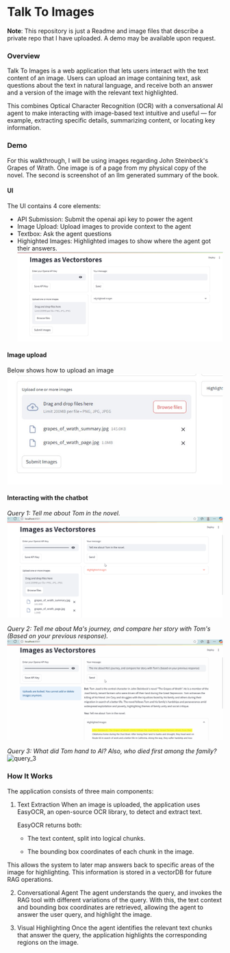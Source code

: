 # Talk To Images
**Note**: This repository is just a Readme and image files that describe a private repo that I have uploaded. A demo may be available upon request.
### Overview
Talk To Images is a web application that lets users interact with the text content of an image.
Users can upload an image containing text, ask questions about the text in natural language, and receive both an answer and a version of the image with the relevant text highlighted.

This combines Optical Character Recognition (OCR) with a conversational AI agent to make interacting with image-based text intuitive and useful — for example, extracting specific details, summarizing content, or locating key information.

### Demo
For this walkthrough, I will be using images regarding John Steinbeck's Grapes of Wrath. One image is of a page from my physical copy of the novel. The second is screenshot of an llm generated summary of the book.

#### UI
The UI contains 4 core elements: 
- API Submission: Submit the openai api key to power the agent
- Image Upload: Upload images to provide context to the agent
- Textbox: Ask the agent questions
- Highighted Images: Highlighted images to show where the agent got their answers.
![display](media/display.jpg)

#### Image upload
Below shows how to upload an image
![upload](media/upload_images.jpg)

#### Interacting with the chatbot
*Query 1: Tell me about Tom in the novel.*
![query_1](media/query_1.gif)

*Query 2: Tell me about Ma's journey, and compare her story with Tom's (Based on your previous response).*
![query_2](media/query_2.gif)

*Query 3: What did Tom hand to Al? Also, who died first among the family?*
![query_3](media/query_3.gif)

### How It Works
The application consists of three main components:

1. Text Extraction
  When an image is uploaded, the application uses EasyOCR, an open-source OCR library, to detect and extract text.
  
    EasyOCR returns both:
    
    - The text content, split into logical chunks.
    
    - The bounding box coordinates of each chunk in the image.
  
  This allows the system to later map answers back to specific areas of the image for highlighting. This information
  is stored in a vectorDB for future RAG operations.

2. Conversational Agent
  The agent understands the query, and invokes the RAG tool with different variations
  of the query. With this, the text context and bounding box coordinates are retrieved,
  allowing the agent to answer the user query, and highlight the image.


3. Visual Highlighting
  Once the agent identifies the relevant text chunks that answer the query, the application highlights the corresponding regions on the image.
